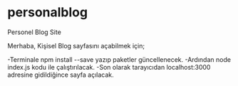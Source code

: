 # personalblog
Personel Blog Site

Merhaba,
Kişisel Blog sayfasını açabilmek için;

-Terminale npm install --save yazıp paketler güncellenecek.
-Ardından node index.js kodu ile çalıştırılacak.
-Son olarak tarayıcıdan localhost:3000 adresine gidildiğince sayfa açılacak.
